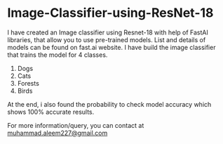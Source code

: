 # Image-Classifier-using-ResNet-18

I have created an Image classifier using Resnet-18 with help of FastAI libraries, that allow you to use pre-trained models.
List and details of models can be found on fast.ai website.
I have build the image classifier that trains the model for 4 classes.
1. Dogs
2. Cats
3. Forests
4. Birds


At the end, i also found the probability to check model accuracy which shows 100% accurate results.

For more information/query, you can contact at muhammad.aleem227@gmail.com
